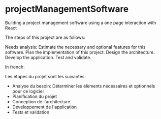 # projectManagementSoftware

Building a project management software using a one page interaction with React


The steps of this project are as follows:

Needs analysis: Estimate the necessary and optional features for this software.
Plan the implementation of this project.
Design the architecture.
Develop the application.
Test and validate.

In french:

Les étapes du projet sont les suivantes:
- Analyse du besoin: Déterminer les élèments nécéssaires et optionnels pour ce logiciel
- Planification du projet
- Conception de l'architecture
- Développement de l'application
- Tests et validation
